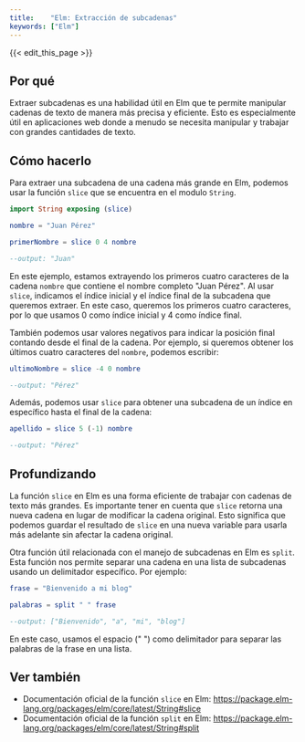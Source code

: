 ```yaml
---
title:    "Elm: Extracción de subcadenas"
keywords: ["Elm"]
---
```


{{< edit_this_page >}}

## Por qué

Extraer subcadenas es una habilidad útil en Elm que te permite manipular cadenas de texto de manera más precisa y eficiente. Esto es especialmente útil en aplicaciones web donde a menudo se necesita manipular y trabajar con grandes cantidades de texto.

## Cómo hacerlo

Para extraer una subcadena de una cadena más grande en Elm, podemos usar la función `slice` que se encuentra en el modulo `String`.

```Elm
import String exposing (slice)

nombre = "Juan Pérez"

primerNombre = slice 0 4 nombre

--output: "Juan"
```

En este ejemplo, estamos extrayendo los primeros cuatro caracteres de la cadena `nombre` que contiene el nombre completo "Juan Pérez". Al usar `slice`, indicamos el índice inicial y el índice final de la subcadena que queremos extraer. En este caso, queremos los primeros cuatro caracteres, por lo que usamos 0 como índice inicial y 4 como índice final.

También podemos usar valores negativos para indicar la posición final contando desde el final de la cadena. Por ejemplo, si queremos obtener los últimos cuatro caracteres del `nombre`, podemos escribir:

```Elm
ultimoNombre = slice -4 0 nombre

--output: "Pérez"
```

Además, podemos usar `slice` para obtener una subcadena de un índice en específico hasta el final de la cadena:

```Elm
apellido = slice 5 (-1) nombre

--output: "Pérez"
```

## Profundizando

La función `slice` en Elm es una forma eficiente de trabajar con cadenas de texto más grandes. Es importante tener en cuenta que `slice` retorna una nueva cadena en lugar de modificar la cadena original. Esto significa que podemos guardar el resultado de `slice` en una nueva variable para usarla más adelante sin afectar la cadena original.

Otra función útil relacionada con el manejo de subcadenas en Elm es `split`. Esta función nos permite separar una cadena en una lista de subcadenas usando un delimitador específico. Por ejemplo:

```Elm
frase = "Bienvenido a mi blog"

palabras = split " " frase

--output: ["Bienvenido", "a", "mi", "blog"]
```

En este caso, usamos el espacio (" ") como delimitador para separar las palabras de la frase en una lista.

## Ver también

- Documentación oficial de la función `slice` en Elm: https://package.elm-lang.org/packages/elm/core/latest/String#slice
- Documentación oficial de la función `split` en Elm: https://package.elm-lang.org/packages/elm/core/latest/String#split